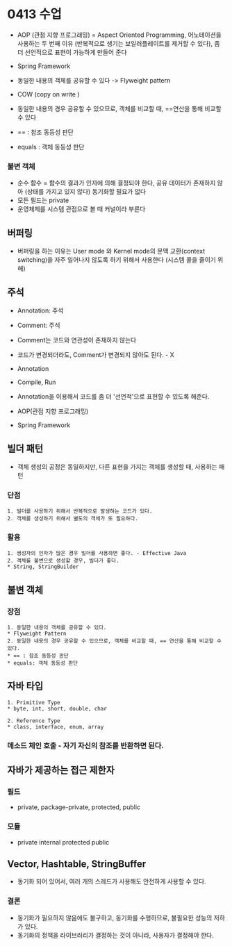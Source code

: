 # 0413 수업
* AOP (관점 지향 프로그래밍) = Aspect Oriented Programming, 어노테이션을 사용하는 두 번째 이유 (반복적으로 생기는 보일러플레이트를 제거할 수 있다), 좀 더 선언적으로 표현이 가능하게 만들어 준다
* Spring Framework 

* 동일한 내용의 객체를 공유할 수 있다 -> Flyweight pattern
* COW (copy on write )
* 동일한 내용의 경우 공유할 수 있으므로, 객체를 비교할 때, ==연산을 통해 비교할 수 있다
* == : 참조 동등성 판단
* equals : 객체 동등성 판단

### 불변 객체
* 순수 함수 = 함수의 결과가 인자에 의해 결정되야 한다, 공유 데이터가 존재하지 않아 (상태를 가지고 있지 않다) 동기화할 필요가 없다
* 모든 필드는 private
* 운영체제를 시스템 관점으로 볼 때 커널이라 부른다

## 버퍼링
* 버퍼링을 하는 이유는 User mode 와 Kernel mode의 문맥 교환(context switching)을 자주 일어나지 않도록 하기 위해서 사용한다 (시스템 콜을 줄이기 위해)

## 주석
* Annotation: 주석
* Comment: 주석
* Comment는 코드와 연관성이 존재하지 않는다
* 코드가 변경되더라도, Comment가 변경되지 않아도 된다. - X
* Annotation
* Compile, Run

* Annotation을 이용해서 코드를 좀 더 '선언적'으로 표현할 수 있도록 해준다.
* AOP(관점 지향 프로그래밍)
* Spring Framework


## 빌더 패턴
* 객체 생성의 공정은 동일하지만, 다른 표현을 가지는 객체를 생성할 때, 사용하는 패턴

### 단점
	1. 빌더를 사용하기 위해서 반복적으로 발생하는 코드가 있다.
	2. 객체를 생성하기 위해서 별도의 객체가 또 필요하다.

### 활용
	1. 생성자의 인자가 많은 경우 빌더를 사용하면 좋다. - Effective Java
	2. 객체를 불변으로 생성할 경우, 빌더가 좋다.
	* String, StringBuilder

## 불변 객체
###  장점
	1. 동일한 내용의 객체를 공유할 수 있다.
	* Flyweight Pattern
	2. 동일한 내용의 경우 공유할 수 있으므로, 객체를 비교할 때, == 연산을 통해 비교할 수 있다.
	* == : 참조 동등성 판단
	* equals: 객체 동등성 판단

## 자바 타입
	1. Primitive Type
	* byte, int, short, double, char 

	2. Reference Type
	* class, interface, enum, array

### 메소드 체인 호출 - 자기 자신의 참조를 반환하면 된다.

## 자바가 제공하는 접근 제한자
### 필드
* private, package-private, protected, public

### 모듈
* private internal protected public

 
##  Vector, Hashtable, StringBuffer
* 동기화 되어 있어서, 여러 개의 스레드가 사용해도 안전하게 사용할 수 있다.

### 결론
* 동기화가 필요하지 않음에도 불구하고, 동기화를 수행하므로, 불필요한 성능의 저하가 있다.
* 동기화의 정책을 라이브러리가 결정하는 것이 아니라, 사용자가 결정해야 한다.
